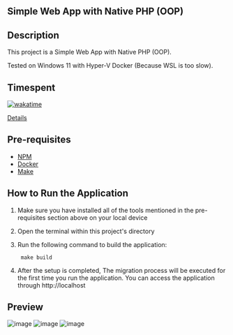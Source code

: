 ## Simple Web App with Native PHP (OOP)

## Description

This project is a Simple Web App with Native PHP (OOP).

Tested on Windows 11 with Hyper-V Docker (Because WSL is too slow).

## Timespent

[![wakatime](https://wakatime.com/badge/user/52dc8466-d511-4812-bfed-fa756030a686/project/9ff98db0-6b00-473b-a571-ef2a25d47ca7.svg)](https://wakatime.com/badge/user/52dc8466-d511-4812-bfed-fa756030a686/project/9ff98db0-6b00-473b-a571-ef2a25d47ca7)

[Details](https://wakatime.com/@abdulhalimzhr/projects/anusghvdsp?start=2023-09-14&end=2023-09-20)

## Pre-requisites

- [NPM](https://nodejs.org/en/download)
- [Docker](https://docs.docker.com/get-docker/)
- [Make](https://www.gnu.org/software/make/manual/make.html)

## How to Run the Application

1. Make sure you have installed all of the tools mentioned in the pre-requisites section above on your local device
2. Open the terminal within this project's directory
3. Run the following command to build the application:

   ```
    make build
   ```

4. After the setup is completed, The migration process will be executed for the first time you run the application. You can access the application through http://localhost

## Preview

![image](https://github.com/abdulhalimzhr/tlntvz/assets/75671219/c2ce3d20-0cde-48e0-b6fe-745d14e0891a)
![image](https://github.com/abdulhalimzhr/tlntvz/assets/75671219/186cc9f4-d012-49fd-aaf9-a7b75d5651e2)
![image](https://github.com/abdulhalimzhr/tlntvz/assets/75671219/691b866d-1b07-4f50-9e49-33c022b0c3ca)
